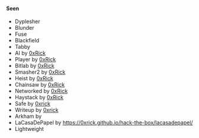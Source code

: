 #### Seen

- Dyplesher
- Blunder
- Fuse
- Blackfield
- Tabby
- AI by [0xRick](https://0xrick.github.io/hack-the-box/ai/)
- Player by [0xRick](https://0xrick.github.io/hack-the-box/player/)
- Bitlab by [0xRick](https://0xrick.github.io/hack-the-box/bitlab/)
- Smasher2 by [0xRick](https://0xrick.github.io/hack-the-box/smasher2/)
- Heist by [0xRick](https://0xrick.github.io/hack-the-box/heist/)
- Chainsaw by [0xRick](https://0xrick.github.io/hack-the-box/chainsaw/)
- Networked by [0xRick](https://0xrick.github.io/hack-the-box/networked/)
- Haystack by [0xRick](https://0xrick.github.io/hack-the-box/haystack/)
- Safe by [0xrick](https://0xrick.github.io/hack-the-box/safe/)
- Writeup by [0xrick](https://0xrick.github.io/hack-the-box/writeup/)
- Arkham by [](https://0xrick.github.io/hack-the-box/arkham/)
- LaCasaDePapel by https://0xrick.github.io/hack-the-box/lacasadepapel/
- Lightweight